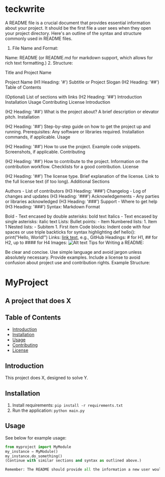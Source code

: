 # teckwrite
A README file is a crucial document that provides essential information about your project. It should be the first file a user sees when they open your project directory. Here's an outline of the syntax and structure commonly used in README files.

1. File Name and Format:

Name: README (or README.md for markdown support, which allows for rich text formatting.)
2. Structure:

Title and Project Name

Project Name (H1 Heading: '#')
Subtitle or Project Slogan (H2 Heading: '##')
Table of Contents

(Optional) List of sections with links (H2 Heading: '##')
Introduction
Installation
Usage
Contributing
License
Introduction

(H2 Heading: '##')
What is the project about?
A brief description or elevator pitch.
Installation

(H2 Heading: '##')
Step-by-step guide on how to get the project up and running.
Prerequisites: Any software or libraries required.
Installation commands, if applicable.
Usage

(H2 Heading: '##')
How to use the project.
Example code snippets.
Screenshots, if applicable.
Contributing

(H2 Heading: '##')
How to contribute to the project.
Information on the contribution workflow.
Checklists for a good contribution.
License

(H2 Heading: '##')
The license type.
Brief explanation of the license.
Link to the full license text (if too long).
Additional Sections

Authors - List of contributors (H3 Heading: '###')
Changelog - Log of changes and updates (H3 Heading: '###')
Acknowledgements - Any parties or libraries acknowledged (H3 Heading: '###')
Support - Where to get help (H3 Heading: '###')
Syntax: Markdown Format

Bold - Text encased by double asterisks: bold text
Italics - Text encased by single asterisks: italic text
Lists:
Bullet points: - Item
Numbered lists: 1. Item 1
Nested lists: - Subitem 1. First item
Code blocks: Indent code with four spaces or use triple backticks for syntax highlighting
def hello():
    print("Hello, World!")
Links: [link text](URL), e.g., GitHub
Headings: # for H1, ## for H2, up to #### for H4
Images: ![Alt text](URL)
Tips for Writing a README:

Be clear and concise.
Use simple language and avoid jargon unless absolutely necessary.
Provide examples.
Include a license to avoid confusion about project use and contribution rights.
Example Structure:

# MyProject
## A project that does X

## Table of Contents
- [Introduction](#introduction)
- [Installation](#installation)
- [Usage](#usage)
- [Contributing](#contributing)
- [License](#license)

## Introduction
This project does X, designed to solve Y.

## Installation
1. Install requirements: `pip install -r requirements.txt`
2. Run the application: `python main.py`

## Usage
See below for example usage:
```python
from myproject import MyModule
my_instance = MyModule()
my_instance.do_something()
(Continue with similar sections and syntax as outlined above.)

Remember: The README should provide all the information a new user would need to understand and use your project. Always revisit and update the README as your project evolves.
